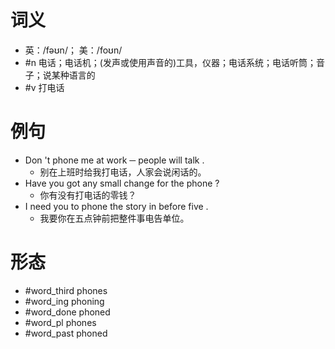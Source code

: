 # 词义
- 英：/fəʊn/； 美：/foʊn/
- #n 电话；电话机；(发声或使用声音的)工具，仪器；电话系统；电话听筒；音子；说某种语言的
- #v 打电话
# 例句
- Don 't phone me at work ─ people will talk .
	- 别在上班时给我打电话，人家会说闲话的。
- Have you got any small change for the phone ?
	- 你有没有打电话的零钱？
- I need you to phone the story in before five .
	- 我要你在五点钟前把整件事电告单位。
# 形态
- #word_third phones
- #word_ing phoning
- #word_done phoned
- #word_pl phones
- #word_past phoned
